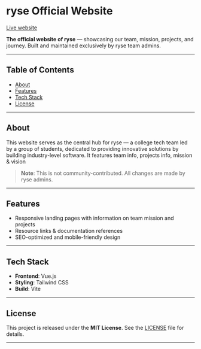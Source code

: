# ryse Official Website

[Live website](https://ryse.pages.dev)

**The official website of ryse** — showcasing our team, mission, projects, and journey. Built and maintained exclusively by ryse team admins.

---

## Table of Contents

- [About](#about)
- [Features](#features)
- [Tech Stack](#tech-stack)
- [License](#license)

---

## About

This website serves as the central hub for ryse — a college tech team led by a group of students, dedicated to providing innovative solutions by building industry-level software. It features team info, projects info, mission & vision

> **Note**: This is not community-contributed. All changes are made by ryse admins.

---

## Features

- Responsive landing pages with information on team mission and projects
- Resource links & documentation references
- SEO-optimized and mobile-friendly design

---

## Tech Stack

- **Frontend**: Vue.js
- **Styling**: Tailwind CSS
- **Build**: Vite 

---

## License

This project is released under the **MIT License**. See the [LICENSE](https://github.com/ryse-team/ryse?tab=MIT-1-ov-file) file for details.

---
